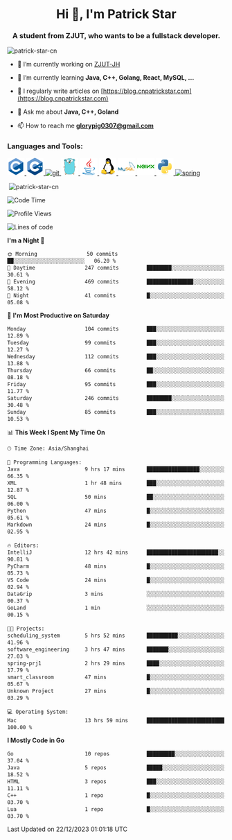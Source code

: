 <h1 align="center">Hi 👋, I'm Patrick Star</h1>
<h3 align="center">A student from ZJUT, who wants to be a fullstack developer.</h3>

<p align="left"> <img src="https://komarev.com/ghpvc/?username=patrick-star-cn&label=Profile%20views&color=0e75b6&style=flat" alt="patrick-star-cn" /> </p>

- 🔭 I’m currently working on [ZJUT-JH](https://github.com/zjutjh)

- 🌱 I’m currently learning **Java, C++, Golang, React, MySQL, ...**

- 📝 I regularly write articles on [https://blog.cnpatrickstar.com](https://blog.cnpatrickstar.com)

- 💬 Ask me about **Java, C++, Goland**

- 📫 How to reach me **glorypig0307@gmail.com**


<h3 align="left">Languages and Tools:</h3>
<p align="left"> 
  <a href="https://www.cprogramming.com/" target="_blank" rel="noreferrer"> 
    <img src="https://raw.githubusercontent.com/devicons/devicon/master/icons/c/c-original.svg" alt="c" width="40" height="40"/> 
  </a> 
  <a href="https://www.w3schools.com/cpp/" target="_blank" rel="noreferrer"> 
    <img src="https://raw.githubusercontent.com/devicons/devicon/master/icons/cplusplus/cplusplus-original.svg" alt="cplusplus" width="40" height="40"/> 
  </a> 
  <a href="https://git-scm.com/" target="_blank" rel="noreferrer"> 
    <img src="https://www.vectorlogo.zone/logos/git-scm/git-scm-icon.svg" alt="git" width="40" height="40"/> 
  </a> 
  <a href="https://golang.org" target="_blank" rel="noreferrer"> 
    <img src="https://raw.githubusercontent.com/devicons/devicon/master/icons/go/go-original.svg" alt="go" width="40" height="40"/> 
  </a> 
  <a href="https://www.java.com" target="_blank" rel="noreferrer"> 
    <img src="https://raw.githubusercontent.com/devicons/devicon/master/icons/java/java-original.svg" alt="java" width="40" height="40"/> 
  </a> 
  <a href="https://www.linux.org/" target="_blank" rel="noreferrer"> 
    <img src="https://raw.githubusercontent.com/devicons/devicon/master/icons/linux/linux-original.svg" alt="linux" width="40" height="40"/> 
  </a> 
  <a href="https://www.mysql.com/" target="_blank" rel="noreferrer"> 
    <img src="https://raw.githubusercontent.com/devicons/devicon/master/icons/mysql/mysql-original-wordmark.svg" alt="mysql" width="40" height="40"/> 
  </a> 
  <a href="https://www.nginx.com" target="_blank" rel="noreferrer"> 
    <img src="https://raw.githubusercontent.com/devicons/devicon/master/icons/nginx/nginx-original.svg" alt="nginx" width="40" height="40"/> 
  </a> 
  <a href="https://www.python.org" target="_blank" rel="noreferrer"> 
    <img src="https://raw.githubusercontent.com/devicons/devicon/master/icons/python/python-original.svg" alt="python" width="40" height="40"/> 
  </a> 
  <a href="https://spring.io/" target="_blank" rel="noreferrer"> 
    <img src="https://www.vectorlogo.zone/logos/springio/springio-icon.svg" alt="spring" width="40" height="40"/> 
  </a>
</p>

<p>&nbsp;<img align="center" src="https://github-readme-stats.vercel.app/api?username=patrick-star-cn&show_icons=true&locale=en" alt="patrick-star-cn" /></p>

<!--START_SECTION:waka-->
![Code Time](http://img.shields.io/badge/Code%20Time-483%20hrs%2014%20mins-blue)

![Profile Views](http://img.shields.io/badge/Profile%20Views-1-blue)

![Lines of code](https://img.shields.io/badge/From%20Hello%20World%20I%27ve%20Written-5.2%20million%20lines%20of%20code-blue)

**I'm a Night 🦉** 

```text
🌞 Morning                50 commits          ██░░░░░░░░░░░░░░░░░░░░░░░   06.20 % 
🌆 Daytime                247 commits         ████████░░░░░░░░░░░░░░░░░   30.61 % 
🌃 Evening                469 commits         ███████████████░░░░░░░░░░   58.12 % 
🌙 Night                  41 commits          █░░░░░░░░░░░░░░░░░░░░░░░░   05.08 % 
```
📅 **I'm Most Productive on Saturday** 

```text
Monday                   104 commits         ███░░░░░░░░░░░░░░░░░░░░░░   12.89 % 
Tuesday                  99 commits          ███░░░░░░░░░░░░░░░░░░░░░░   12.27 % 
Wednesday                112 commits         ███░░░░░░░░░░░░░░░░░░░░░░   13.88 % 
Thursday                 66 commits          ██░░░░░░░░░░░░░░░░░░░░░░░   08.18 % 
Friday                   95 commits          ███░░░░░░░░░░░░░░░░░░░░░░   11.77 % 
Saturday                 246 commits         ████████░░░░░░░░░░░░░░░░░   30.48 % 
Sunday                   85 commits          ███░░░░░░░░░░░░░░░░░░░░░░   10.53 % 
```


📊 **This Week I Spent My Time On** 

```text
🕑︎ Time Zone: Asia/Shanghai

💬 Programming Languages: 
Java                     9 hrs 17 mins       █████████████████░░░░░░░░   66.35 % 
XML                      1 hr 48 mins        ███░░░░░░░░░░░░░░░░░░░░░░   12.87 % 
SQL                      50 mins             ██░░░░░░░░░░░░░░░░░░░░░░░   06.00 % 
Python                   47 mins             █░░░░░░░░░░░░░░░░░░░░░░░░   05.61 % 
Markdown                 24 mins             █░░░░░░░░░░░░░░░░░░░░░░░░   02.95 % 

🔥 Editors: 
IntelliJ                 12 hrs 42 mins      ███████████████████████░░   90.81 % 
PyCharm                  48 mins             █░░░░░░░░░░░░░░░░░░░░░░░░   05.73 % 
VS Code                  24 mins             █░░░░░░░░░░░░░░░░░░░░░░░░   02.94 % 
DataGrip                 3 mins              ░░░░░░░░░░░░░░░░░░░░░░░░░   00.37 % 
GoLand                   1 min               ░░░░░░░░░░░░░░░░░░░░░░░░░   00.15 % 

🐱‍💻 Projects: 
scheduling_system        5 hrs 52 mins       ██████████░░░░░░░░░░░░░░░   41.96 % 
software_engineering     3 hrs 47 mins       ███████░░░░░░░░░░░░░░░░░░   27.03 % 
spring-prj1              2 hrs 29 mins       ████░░░░░░░░░░░░░░░░░░░░░   17.79 % 
smart_classroom          47 mins             █░░░░░░░░░░░░░░░░░░░░░░░░   05.67 % 
Unknown Project          27 mins             █░░░░░░░░░░░░░░░░░░░░░░░░   03.29 % 

💻 Operating System: 
Mac                      13 hrs 59 mins      █████████████████████████   100.00 % 
```

**I Mostly Code in Go** 

```text
Go                       10 repos            █████████░░░░░░░░░░░░░░░░   37.04 % 
Java                     5 repos             █████░░░░░░░░░░░░░░░░░░░░   18.52 % 
HTML                     3 repos             ███░░░░░░░░░░░░░░░░░░░░░░   11.11 % 
C++                      1 repo              █░░░░░░░░░░░░░░░░░░░░░░░░   03.70 % 
Lua                      1 repo              █░░░░░░░░░░░░░░░░░░░░░░░░   03.70 % 
```




 Last Updated on 22/12/2023 01:01:18 UTC
<!--END_SECTION:waka-->